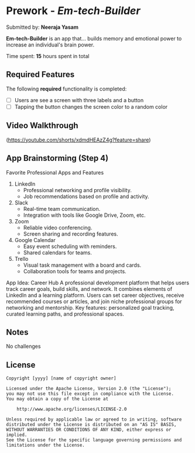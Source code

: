 # Prework - *Em-tech-Builder*

Submitted by: **Neeraja Yasam**

**Em-tech-Builder** is an app that... builds memory and emotional power to increase an individual's brain power.

Time spent: **15** hours spent in total

## Required Features

The following **required** functionality is completed:

- [ ] Users are see a screen with three labels and a button
- [ ] Tapping the button changes the screen color to a random color
 
## Video Walkthrough

(https://youtube.com/shorts/xdmdHEAzZ4g?feature=share)

## App Brainstorming (Step 4)
Favorite Professional Apps and Features
1. LinkedIn
   - Professional networking and profile visibility.
   - Job recommendations based on profile and activity.
2. Slack
   - Real-time team communication.
   - Integration with tools like Google Drive, Zoom, etc.
3. Zoom
   - Reliable video conferencing.
   - Screen sharing and recording features.
4. Google Calendar
   - Easy event scheduling with reminders.
   - Shared calendars for teams.
5. Trello
   - Visual task management with a board and cards.
   - Collaboration tools for teams and projects.

App Idea: Career Hub
A professional development platform that helps users track career goals, build skills, and network. It combines elements of LinkedIn and a learning platform. Users can set career objectives, receive recommended courses or articles, and join niche professional groups for networking and mentorship. Key features: personalized goal tracking, curated learning paths, and professional spaces.

## Notes

No challenges

## License

    Copyright [yyyy] [name of copyright owner]

    Licensed under the Apache License, Version 2.0 (the "License");
    you may not use this file except in compliance with the License.
    You may obtain a copy of the License at

        http://www.apache.org/licenses/LICENSE-2.0

    Unless required by applicable law or agreed to in writing, software
    distributed under the License is distributed on an "AS IS" BASIS,
    WITHOUT WARRANTIES OR CONDITIONS OF ANY KIND, either express or implied.
    See the License for the specific language governing permissions and
    limitations under the License.
